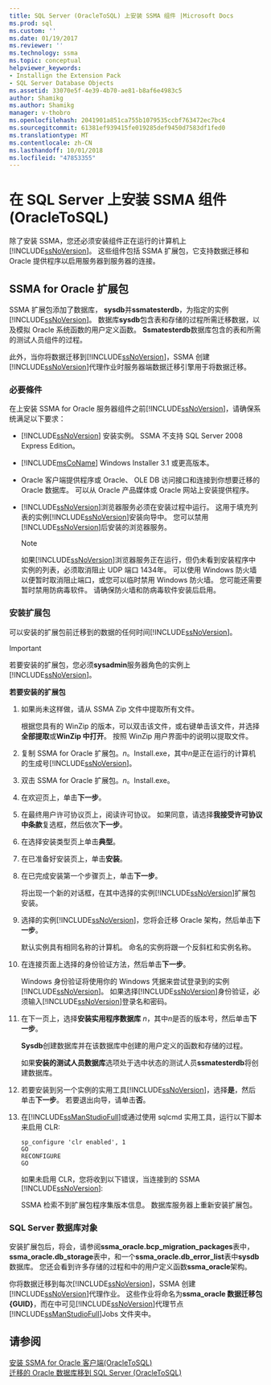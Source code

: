```yaml
---
title: SQL Server (OracleToSQL) 上安装 SSMA 组件 |Microsoft Docs
ms.prod: sql
ms.custom: ''
ms.date: 01/19/2017
ms.reviewer: ''
ms.technology: ssma
ms.topic: conceptual
helpviewer_keywords:
- Installign the Extension Pack
- SQL Server Database Objects
ms.assetid: 33070e5f-4e39-4b70-ae81-b8af6e4983c5
author: Shamikg
ms.author: Shamikg
manager: v-thobro
ms.openlocfilehash: 2041901a851ca755b1079535ccbf763472ec7bc4
ms.sourcegitcommit: 61381ef939415fe019285def9450d7583df1fed0
ms.translationtype: MT
ms.contentlocale: zh-CN
ms.lasthandoff: 10/01/2018
ms.locfileid: "47853355"
---
```

# <a name="installing-ssma-components-on-sql-server-oracletosql"></a>在 SQL Server 上安装 SSMA 组件 (OracleToSQL)
除了安装 SSMA，您还必须安装组件正在运行的计算机上[!INCLUDE[ssNoVersion](../../includes/ssnoversion-md.md)]。 这些组件包括 SSMA 扩展包，它支持数据迁移和 Oracle 提供程序以启用服务器到服务器的连接。  
  
## <a name="ssma-for-oracle-extension-pack"></a>SSMA for Oracle 扩展包  
SSMA 扩展包添加了数据库， **sysdb**并**ssmatesterdb**，为指定的实例[!INCLUDE[ssNoVersion](../../includes/ssnoversion-md.md)]。 数据库**sysdb**包含表和存储的过程所需迁移数据，以及模拟 Oracle 系统函数的用户定义函数。 **Ssmatesterdb**数据库包含的表和所需的测试人员组件的过程。  
  
此外，当你将数据迁移到[!INCLUDE[ssNoVersion](../../includes/ssnoversion-md.md)]，SSMA 创建[!INCLUDE[ssNoVersion](../../includes/ssnoversion-md.md)]代理作业时服务器端数据迁移引擎用于将数据迁移。  
  
### <a name="prerequisites"></a>必要條件  
在上安装 SSMA for Oracle 服务器组件之前[!INCLUDE[ssNoVersion](../../includes/ssnoversion-md.md)]，请确保系统满足以下要求：  
  
-   [!INCLUDE[ssNoVersion](../../includes/ssnoversion-md.md)] 安装实例。 SSMA 不支持 SQL Server 2008 Express Edition。  
  
-   [!INCLUDE[msCoName](../../includes/msconame_md.md)] Windows Installer 3.1 或更高版本。  
  
-   Oracle 客户端提供程序或 Oracle、 OLE DB 访问接口和连接到你想要迁移的 Oracle 数据库。 可以从 Oracle 产品媒体或 Oracle 网站上安装提供程序。  
  
-   [!INCLUDE[ssNoVersion](../../includes/ssnoversion-md.md)]浏览器服务必须在安装过程中运行。 这用于填充列表的实例[!INCLUDE[ssNoVersion](../../includes/ssnoversion-md.md)]安装向导中。 您可以禁用[!INCLUDE[ssNoVersion](../../includes/ssnoversion-md.md)]后安装的浏览器服务。  
  
    > [!NOTE]  
    > 如果[!INCLUDE[ssNoVersion](../../includes/ssnoversion-md.md)]浏览器服务正在运行，但仍未看到安装程序中实例的列表，必须取消阻止 UDP 端口 1434年。 可以使用 Windows 防火墙以便暂时取消阻止端口，或您可以临时禁用 Windows 防火墙。 您可能还需要暂时禁用防病毒软件。 请确保防火墙和防病毒软件安装后启用。  
  
### <a name="installing-the-extension-pack"></a>安装扩展包  
可以安装的扩展包前迁移到的数据的任何时间[!INCLUDE[ssNoVersion](../../includes/ssnoversion-md.md)]。  
  
> [!IMPORTANT]  
> 若要安装的扩展包，您必须**sysadmin**服务器角色的实例上[!INCLUDE[ssNoVersion](../../includes/ssnoversion-md.md)]。  
  
**若要安装的扩展包**  
  
1.  如果尚未这样做，请从 SSMA Zip 文件中提取所有文件。  
  
    根据您具有的 WinZip 的版本，可以双击该文件，或右键单击该文件，并选择**全部提取**或**WinZip 中打开**。 按照 WinZip 用户界面中的说明以提取文件。  
  
2.  复制 SSMA for Oracle 扩展包。*n*。Install.exe，其中*n*是正在运行的计算机的生成号[!INCLUDE[ssNoVersion](../../includes/ssnoversion-md.md)]。  
  
3.  双击 SSMA for Oracle 扩展包。*n*。Install.exe。  
  
4.  在欢迎页上，单击**下一步**。  
  
5.  在最终用户许可协议页上，阅读许可协议。 如果同意，请选择**我接受许可协议中条款**复选框，然后依次**下一步**。  
  
6.  在选择安装类型页上单击**典型**。  
  
7.  在已准备好安装页上，单击**安装**。  
  
8.  在已完成安装第一个步骤页上，单击**下一步**。  
  
    将出现一个新的对话框，在其中选择的实例[!INCLUDE[ssNoVersion](../../includes/ssnoversion-md.md)]扩展包安装。  
  
9. 选择的实例[!INCLUDE[ssNoVersion](../../includes/ssnoversion-md.md)]，您将会迁移 Oracle 架构，然后单击**下一步**。  
  
    默认实例具有相同名称的计算机。 命名的实例将跟一个反斜杠和实例名称。  
  
10. 在连接页面上选择的身份验证方法，然后单击**下一步**。  
  
    Windows 身份验证将使用你的 Windows 凭据来尝试登录到的实例[!INCLUDE[ssNoVersion](../../includes/ssnoversion-md.md)]。 如果选择[!INCLUDE[ssNoVersion](../../includes/ssnoversion-md.md)]身份验证，必须输入[!INCLUDE[ssNoVersion](../../includes/ssnoversion-md.md)]登录名和密码。  
  
11. 在下一页上，选择**安装实用程序数据库** *n*，其中*n*是否的版本号，然后单击**下一步**。  
  
    **Sysdb**创建数据库并在该数据库中创建的用户定义的函数和存储的过程。  
  
    如果**安装的测试人员数据库**选项处于选中状态的测试人员**ssmatesterdb**将创建数据库。  
  
12. 若要安装到另一个实例的实用工具[!INCLUDE[ssNoVersion](../../includes/ssnoversion-md.md)]，选择**是**，然后单击**下一步**。 若要退出向导，请单击**否**。  
  
13. 在[!INCLUDE[ssManStudioFull](../../includes/ssmanstudiofull-md.md)]或通过使用 sqlcmd 实用工具，运行以下脚本来启用 CLR:  
  
    ```  
    sp_configure 'clr enabled', 1  
    GO  
    RECONFIGURE  
    GO  
    ```  
    如果未启用 CLR，您将收到以下错误，当连接到的 SSMA [!INCLUDE[ssNoVersion](../../includes/ssnoversion-md.md)]:  
  
    SSMA 检索不到扩展包程序集版本信息。 数据库服务器上重新安装扩展包。  
  
### <a name="sql-server-database-objects"></a>SQL Server 数据库对象  
安装扩展包后，将会，请参阅**ssma_oracle.bcp_migration_packages**表中， **ssma_oracle.db_storage**表中，和一个**ssma_oracle.db_error_list**表中**sysdb**数据库。 您还会看到许多存储的过程和中的用户定义函数**ssma_oracle**架构。  
  
你将数据迁移到每次[!INCLUDE[ssNoVersion](../../includes/ssnoversion-md.md)]，SSMA 创建[!INCLUDE[ssNoVersion](../../includes/ssnoversion-md.md)]代理作业。 这些作业将命名为**ssma_oracle 数据迁移包 {GUID}**，而在中可见[!INCLUDE[ssNoVersion](../../includes/ssnoversion-md.md)]代理节点[!INCLUDE[ssManStudioFull](../../includes/ssmanstudiofull-md.md)]Jobs 文件夹中。  
  
## <a name="see-also"></a>请参阅  
[安装 SSMA for Oracle 客户端&#40;OracleToSQL&#41;](../../ssma/oracle/installing-ssma-for-oracle-client-oracletosql.md)  
[迁移的 Oracle 数据库移到 SQL Server &#40;OracleToSQL&#41;](../../ssma/oracle/migrating-oracle-databases-to-sql-server-oracletosql.md)  
  
